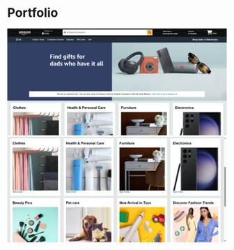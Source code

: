 # Portfolio

  ![image alt](https://github.com/swetakri2905/Portfolio/blob/843d88a56ad454450402345ff7e80c29ae5c3642/Screenshot%20(74).png)
![image alt](https://github.com/swetakri2905/Portfolio/blob/3303be3dad25320d8be632158a8d409e42090305/Screenshot%20(72).png)
